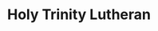 ---
title: Holy Trinity Lutheran
tags: john
image: /files/Holy_Trinity/Holy_Trinity_2000.jpg
imageBase: Holy_Trinity
alt: Holy Trinity covered in snow, surrounded by cemetery fencing.         
width: 1343
height: 2000
imageDate: 1999
location: Moscow, Russia
camera: Olympus Stylus Infinity
orientation: portrait
metaDescription: Holy Trinity covered in snow, surrounded by cemetery fencing.
---
